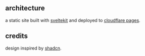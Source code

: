 ## architecture

a static site built with [sveltekit](https://kit.svelte.dev) and deployed to [cloudflare pages](https://pages.cloudflare.com).

## credits

design inspired by [shadcn](https://shadcn.com).
